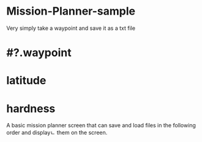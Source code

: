 # Mission-Planner-sample
Very simply take a waypoint and save it as a txt file 
# #?.waypoint
# latitude
# hardness
A basic mission planner screen that can save and load files in the following order and displayㄴ them on the screen.
